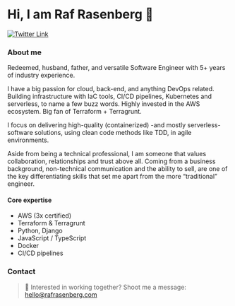 # Hi, I am Raf Rasenberg 👋

[![Twitter Link](https://img.shields.io/twitter/follow/rafrasenberg?color=1DA1F2&label=%40rafrasenberg&logo=Twitter&style=flat)](https://twitter.com/rafrasenberg)

### About me

Redeemed, husband, father, and versatile Software Engineer with 5+ years of industry experience.

I have a big passion for cloud, back-end, and anything DevOps related. Building infrastructure with IaC tools, CI/CD pipelines, Kubernetes and serverless, to name a few buzz words. Highly invested in the AWS ecosystem. Big fan of Terraform + Terragrunt.

I focus on delivering high-quality (containerized) -and mostly serverless- software solutions, using clean code methods like TDD, in agile environments.

Aside from being a technical professional, I am someone that values collaboration, relationships and trust above all. Coming from a business background, non-technical communication and the ability to sell, are one of the key differentiating skills that set me apart from the more “traditional” engineer.

#### Core expertise

- AWS (3x certified)
- Terraform & Terragrunt
- Python, Django
- JavaScript / TypeScript
- Docker
- CI/CD pipelines

### Contact

> :email: Interested in working together? Shoot me a message: hello@rafrasenberg.com

